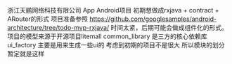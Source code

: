 浙江天鹂网络科技有限公司
App Android项目
初期想做成rxjava + contract + ARouter的形式
项目准备参照 https://github.com/googlesamples/android-architecture/tree/todo-mvp-rxjava/
时间太紧，后期可能会做成组件化的形式。
项目的模型来源于开源项目litemall
common_library 是三方的核心依赖库
ui_factory 主要是用来生成一些ui的
考虑到初期的项目不是很大 所以模块的划分暂定就是这样